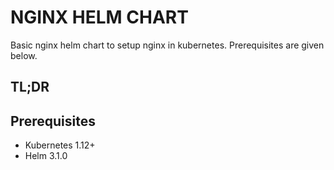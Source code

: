 # NGINX HELM CHART

Basic nginx helm chart to setup nginx in kubernetes. Prerequisites are given below.

## TL;DR
## Prerequisites

- Kubernetes 1.12+
- Helm 3.1.0

